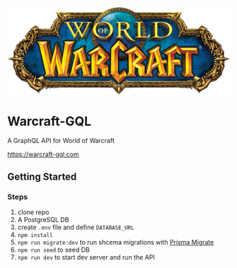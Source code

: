 <div align="center" >
  <img src="./assets/wow-logo.png"  width="700">
</div>

# Warcraft-GQL

A GraphQL API for World of Warcraft

https://warcraft-gql.com

## Getting Started

### Steps

1. clone repo
2. A PostgreSQL DB
3. create `.env` file and define `DATABASE_URL`
4. `npm install`
5. `npm run migrate:dev` to run shcema migrations with [Prisma Migrate](https://www.prisma.io/migrate)
6. `npm run seed` to seed DB
7. `npm run dev` to start dev server and run the API
